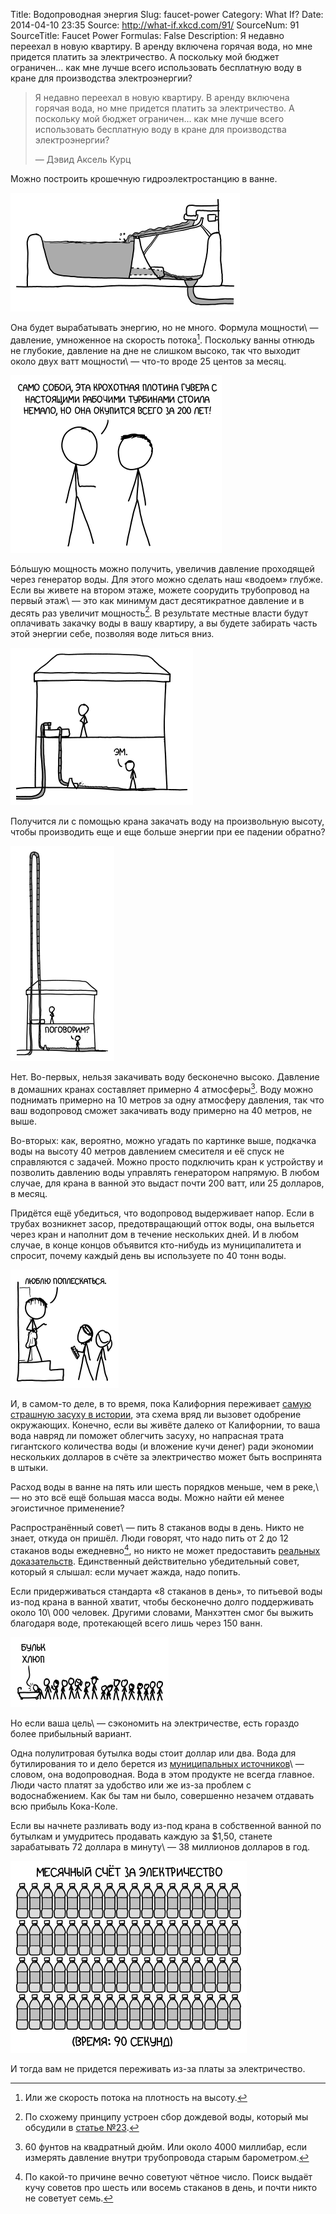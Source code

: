 Title: Водопроводная энергия
Slug: faucet-power
Category: What If?
Date: 2014-04-10 23:35
Source: http://what-if.xkcd.com/91/
SourceNum: 91
SourceTitle: Faucet Power
Formulas: False
Description: Я недавно переехал в новую квартиру. В аренду включена горячая вода, но мне придется платить за электричество. А поскольку мой бюджет ограничен… как мне лучше всего использовать бесплатную воду в кране для производства электроэнергии?

> Я недавно переехал в новую квартиру. В аренду включена горячая вода, но мне придется платить за электричество. А поскольку мой бюджет ограничен… как мне лучше всего использовать бесплатную воду в кране для производства электроэнергии?
>
> — Дэвид Аксель Курц

Можно построить крошечную гидроэлектростанцию в ванне.

![](/uploads/091-faucet-power/faucet_bath.png "Ну отлично, вот и водопроводные энты.")

Она будет вырабатывать энергию, но не много. Формула мощности\ — давление, умноженное на скорость потока[^1]. Поскольку ванны отнюдь не глубокие, давление на дне не слишком высоко, так что выходит около двух ватт мощности\ — что-то вроде 25 центов за месяц.

[^1]: Или же скорость потока на плотность на высоту.

![](/uploads/091-faucet-power/faucet_cost_ru.png "А потом она будет делать деньги из воздуха!")

Бóльшую мощность можно получить, увеличив давление проходящей через генератор воды. Для этого можно сделать наш «водоем» глубже. Если вы живете на втором этаже, можете соорудить трубопровод на первый этаж\ — это как минимум даст десятикратное давление и в десять раз увеличит мощность[^2]. В результате местные власти будут оплачивать закачку воды в вашу квартиру, а вы будете забирать часть этой энергии себе, позволяя воде литься вниз.

[^2]: По схожему принципу устроен сбор дождевой воды, который мы обсудили в [статье №23](/short-answers-2/).

![](/uploads/091-faucet-power/faucet_floors_ru.png "Пора уже получить хоть что-то за все эти налоги! Ну, помимо бесплатной чистой воды, которую круглосуточно подают в мой дом.")

Получится ли с помощью крана закачать воду на произвольную высоту, чтобы производить еще и еще больше энергии при ее падении обратно?

![](/uploads/091-faucet-power/faucet_fountain_ru.png "В двух шагах от того, что можно увидеть в сумасшедшем уголке бесплатной энергии на Youtube.")

Нет. Во-первых, нельзя закачивать воду бесконечно высоко. Давление в домашних кранах составляет примерно 4 атмосферы[^3]. Воду можно поднимать примерно на 10 метров за одну атмосферу давления, так что ваш водопровод сможет закачивать воду примерно на 40 метров, не выше.

[^3]: 60 фунтов на квадратный дюйм. Или около 4000 миллибар, если измерять давление внутри трубопровода старым барометром.

Во-вторых: как, вероятно, можно угадать по картинке выше, подкачка воды на высоту 40 метров давлением смесителя и её спуск не справляются с задачей. Можно просто подключить кран к устройству и позволить давлению воды управлять генератором напрямую. В любом случае, для крана в ванной это выдаст почти 200 ватт, или 25 долларов, в месяц.

Придётся ещё убедиться, что водопровод выдерживает напор. Если в трубах возникнет засор, предотвращающий отток воды, она выльется через кран и наполнит дом в течение нескольких дней. И в любом случае, в конце концов объявится кто-нибудь из муниципалитета и спросит, почему каждый день вы используете по 40 тонн воды.

![](/uploads/091-faucet-power/faucet_baths_ru.png "Вообще-то, мы насчёт ваших соседей снизу.")

И, в самом-то деле, в то время, пока Калифорния переживает [самую страшную засуху в истории](http://www.wunderground.com/news/sierra-snowpack-after-photos-20140226), эта схема вряд ли вызовет одобрение окружающих. Конечно, если вы живёте далеко от Калифорнии, то ваша вода навряд ли поможет облегчить засуху, но напрасная трата гигантского количества воды (и вложение кучи денег) ради экономии нескольких долларов в счёте за электричество может быть воспринята в штыки.

Расход воды в ванне на пять или шесть порядков меньше, чем в реке,\ — но это всё ещё большая масса воды. Можно найти ей менее эгоистичное применение?

Распространённый совет\ — пить 8 стаканов воды в день. Никто не знает, откуда он пришёл. Люди говорят, что надо пить от 2 до 12 стаканов воды ежедневно[^4], но никто не может предоставить [реальных доказательств](http://www.mayoclinic.org/healthy-living/nutrition-and-healthy-eating/in-depth/water/art-20044256). Единственный действительно убедительный совет, который я слышал: если мучает жажда, надо попить.

[^4]: По какой-то причине вечно советуют чётное число. Поиск выдаёт кучу советов про шесть или восемь стаканов в день, и почти никто не советует семь.

Если придерживаться стандарта «8 стаканов в день», то питьевой воды из-под крана в ванной хватит, чтобы бесконечно долго поддерживать около 10\ 000 человек. Другими словами, Манхэттен смог бы выжить благодаря воде, протекающей всего лишь через 150 ванн.

![](/uploads/091-faucet-power/faucet_line_ru.png "Ну я же просил 400 капель, а тут 402.")

Но если ваша цель\ — сэкономить на электричестве, есть гораздо более прибыльный вариант.

Одна полулитровая бутылка воды стоит доллар или два. Вода для бутилирования то и дело берется из [муниципальных источников](https://www.foodandwaterwatch.org/water/bottled/bottled-water-illusions-of-purity/)\ — словом, она водопроводная. Вода в этом продукте не всегда главное. Люди часто платят за удобство или же из-за проблем с водоснабжением. Как бы там ни было, совершенно незачем отдавать всю прибыль Кока-Коле.

Если вы начнете разливать воду из-под крана в собственной ванной по бутылкам и умудритесь продавать каждую за $1,50, станете зарабатывать 72 доллара в минуту\ — 38 миллионов долларов в год.

![](/uploads/091-faucet-power/faucet_power_ru.png "На YouTube куча народу, которые объяснят, как вырабатывать энергию для дома, если построить двигатель, напрямую сжигающий воду. А ещё у них есть полезнейшие сведения о государственном управлении погодой и человекоящерах в земном ядре.")

И тогда вам не придется переживать из-за платы за электричество.
